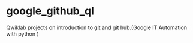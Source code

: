 # google_github_ql
Qwiklab projects on introduction to git and git hub.(Google IT Automation with python   )
